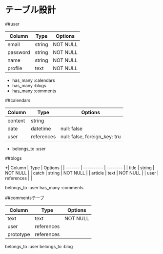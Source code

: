 # テーブル設計

##user

| Column     | Type   | Options  |
| ---------- | ------ | -------- |
| email      | string | NOT NULL |
| password   | string | NOT NULL |
| name       | string | NOT NULL |
| profile    | text   | NOT NULL |

 - has_many :calendars
 - has_many :blogs
 - has_many :comments



 ##calendars

| Column  | Type       | Options                       |
| ------- | ---------- | ----------------------------- |
| content | string     |                               |
| date    | datetime   | null: false                   |
| user    | references | null: false, foreign_key: tru |

- belongs_to :user


##blogs

+| Column  | Type       | Options  |
| ------- | ---------- | -------- |
| title   | string     | NOT NULL |
| catch   | string     | NOT NULL |
| article | text       | NOT NULL |
| user    | references |          |

belongs_to :user
has_many :comments


##commentsテーブ

| Column    | Type       | Options  |
| --------- | ---------- | -------- |
| text      | text       | NOT NULL |
| user      | references |          |
| prototype | references |          |

belongs_to :user
belongs_to :blog